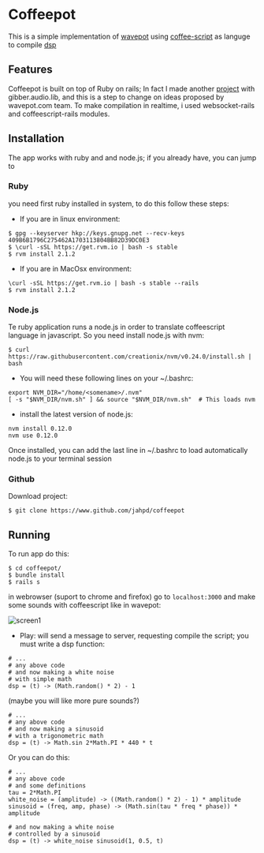 # Coffeepot

This is a simple implementation of [wavepot](http://www.wavepot.com) using [coffee-script](http://www.coffeescript.org) as languge to compile [dsp](http://www.dspguide.com)

## Features

Coffeepot is built on top of Ruby on rails; In fact I made another [project](https://www.github.com/jahpdyaknowboutblogmusic) with gibber.audio.lib,  and this is a step to change on ideas proposed by wavepot.com team. To make compilation in realtime, i used websocket-rails and coffeescript-rails modules.

## Installation

The app works with ruby and and node.js; if you already have, you can jump to

### Ruby

you need first ruby installed in system, to do this follow these steps:

- If you are in linux environment:

~~~{.bash}
$ gpg --keyserver hkp://keys.gnupg.net --recv-keys 409B6B1796C275462A1703113804BB82D39DC0E3
$ \curl -sSL https://get.rvm.io | bash -s stable
$ rvm install 2.1.2
~~~

- If you are in MacOsx environment:

~~~{.bash}
\curl -sSL https://get.rvm.io | bash -s stable --rails
$ rvm install 2.1.2
~~~

### Node.js

Te ruby application runs a node.js in order to translate coffeescript language in javascript. So you need install node.js with nvm:

~~~{.bash}
$ curl https://raw.githubusercontent.com/creationix/nvm/v0.24.0/install.sh | bash
~~~

- You will need these following lines on your ~/.bashrc:

~~~{.bash}
export NVM_DIR="/home/<somename>/.nvm"
[ -s "$NVM_DIR/nvm.sh" ] && source "$NVM_DIR/nvm.sh"  # This loads nvm
~~~

- install the latest version of node.js:
~~~{.bash}
nvm install 0.12.0
nvm use 0.12.0
~~~

Once installed, you can add the last line in ~/.bashrc to load automatically node.js to your terminal session

### Github

Download project:

~~~{.bash}
$ git clone https://www.github.com/jahpd/coffeepot
~~~

## Running

To run app do this:

~~~{.bash}
$ cd coffeepot/
$ bundle install
$ rails s
~~~

in webrowser (suport to chrome and firefox) go to `localhost:3000` and make some sounds with coffeescript like in wavepot:

![screen1](screeshots/screen1.png)

- Play: will send a message to server, requesting compile the script; you must write a dsp function:

~~~{.coffeescript}
# ...
# any above code
# and now making a white noise
# with simple math
dsp = (t) -> (Math.random() * 2) - 1
~~~

(maybe you will like more pure sounds?)

~~~{.coffeescript}
# ...
# any above code
# and now making a sinusoid
# with a trigonometric math
dsp = (t) -> Math.sin 2*Math.PI * 440 * t
~~~

Or you can do this:

~~~{.coffeescript}
# ...
# any above code
# and some definitions
tau = 2*Math.PI
white_noise = (amplitude) -> ((Math.random() * 2) - 1) * amplitude
sinusoid = (freq, amp, phase) -> (Math.sin(tau * freq * phase)) * amplitude

# and now making a white noise
# controlled by a sinusoid
dsp = (t) -> white_noise sinusoid(1, 0.5, t)
~~~






